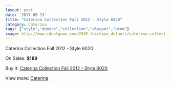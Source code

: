 ```yaml
---
layout: post
date: '2017-05-13'
title: "Caterina Collection Fall 2012 - Style 6020"
category: Caterina
tags: ["style","demure","collection","elegant","prom"]
image: http://www.idealgown.com/2545-thickbox_default/caterina-collection-fall-2012-style-6020.jpg
---
```

Caterina Collection Fall 2012 - Style 6020

On Sales: **$189**
<a href="https://www.idealgown.com/en/caterina/1212-caterina-collection-fall-2012-style-6020.html"><amp-img layout="responsive" width="600" height="600" src="//www.idealgown.com/2545-thickbox_default/caterina-collection-fall-2012-style-6020.jpg" alt="Caterina Collection Fall 2012 - Style 6020 0" /></a>
<a href="https://www.idealgown.com/en/caterina/1212-caterina-collection-fall-2012-style-6020.html"><amp-img layout="responsive" width="600" height="600" src="//www.idealgown.com/2546-thickbox_default/caterina-collection-fall-2012-style-6020.jpg" alt="Caterina Collection Fall 2012 - Style 6020 1" /></a>

Buy it: [Caterina Collection Fall 2012 - Style 6020](https://www.idealgown.com/en/caterina/1212-caterina-collection-fall-2012-style-6020.html "Caterina Collection Fall 2012 - Style 6020")

View more: [Caterina](https://www.idealgown.com/en/15-caterina "Caterina")